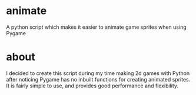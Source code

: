 # animate
A python script which makes it easier to animate game sprites when using Pygame

# about
I decided to create this script during my time making 2d games with Python after noticing Pygame has no inbuilt functions for creating animated sprites. It is fairly simple to use, and provides good performance and flexibility.
